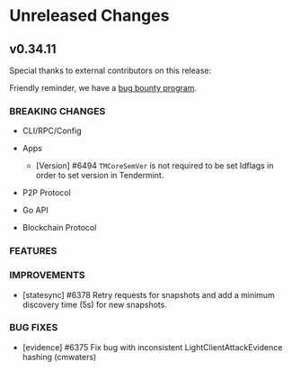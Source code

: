 # Unreleased Changes

## v0.34.11

Special thanks to external contributors on this release:

Friendly reminder, we have a [bug bounty program](https://hackerone.com/tendermint).

### BREAKING CHANGES

- CLI/RPC/Config

- Apps

    - [Version] \#6494 `TMCoreSemVer` is not required to be set ldflags in order to set version in Tendermint.

- P2P Protocol

- Go API

- Blockchain Protocol

### FEATURES

### IMPROVEMENTS

- [statesync] \#6378 Retry requests for snapshots and add a minimum discovery time (5s) for new snapshots.

### BUG FIXES

- [evidence] \#6375 Fix bug with inconsistent LightClientAttackEvidence hashing (cmwaters)
